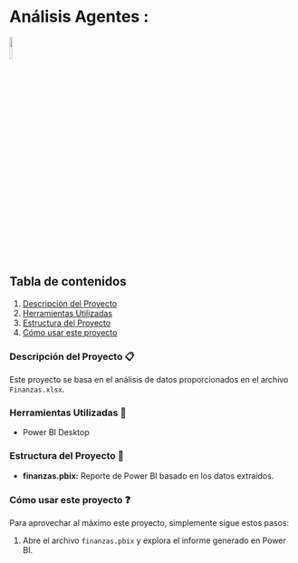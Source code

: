 # Análisis Agentes :

<img src="https://www.lifeder.com/wp-content/uploads/2018/04/empresas-economia-concepto-min-1024x512.jpg" width='10%'>


## Tabla de contenidos

1. [Descripción del Proyecto](#descripción-del-proyecto-clipboard)
2. [Herramientas Utilizadas](#herramientas-utilizadas-wrench)
3. [Estructura del Proyecto](#estructura-del-proyecto-open_file_folder)
4. [Cómo usar este proyecto](#cómo-usar-este-proyecto-question)


### Descripción del Proyecto :clipboard:
Este proyecto se basa en el análisis de datos proporcionados en el archivo `Finanzas.xlsx`.


### Herramientas Utilizadas :wrench:
- Power BI Desktop

  
### Estructura del Proyecto :open_file_folder:
- **finanzas.pbix:** Reporte de Power BI basado en los datos extraídos.

  
### Cómo usar este proyecto :question:
Para aprovechar al máximo este proyecto, simplemente sigue estos pasos:
1. Abre el archivo `finanzas.pbix` y explora el informe generado en Power BI.
